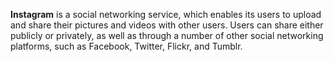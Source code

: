 **Instagram** is a social networking service, which enables its users to upload and share their pictures and videos with other users. Users can share either publicly or privately, as well as through a number of other social networking platforms, such as Facebook, Twitter, Flickr, and Tumblr.

